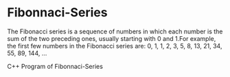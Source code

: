 # Fibonnaci-Series
The Fibonacci series is a sequence of numbers in which each number is the sum of the two preceding ones, usually starting with 0 and 1.For example, the first few numbers in the Fibonacci series are:  0, 1, 1, 2, 3, 5, 8, 13, 21, 34, 55, 89, 144, ...

C++ Program of Fibonnaci-Series
